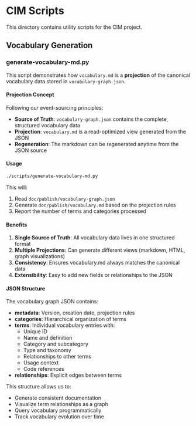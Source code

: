 # CIM Scripts

This directory contains utility scripts for the CIM project.

## Vocabulary Generation

### generate-vocabulary-md.py

This script demonstrates how `vocabulary.md` is a **projection** of the canonical vocabulary data stored in `vocabulary-graph.json`.

#### Projection Concept

Following our event-sourcing principles:
- **Source of Truth**: `vocabulary-graph.json` contains the complete, structured vocabulary data
- **Projection**: `vocabulary.md` is a read-optimized view generated from the JSON
- **Regeneration**: The markdown can be regenerated anytime from the JSON source

#### Usage

```bash
./scripts/generate-vocabulary-md.py
```

This will:
1. Read `doc/publish/vocabulary-graph.json`
2. Generate `doc/publish/vocabulary.md` based on the projection rules
3. Report the number of terms and categories processed

#### Benefits

1. **Single Source of Truth**: All vocabulary data lives in one structured format
2. **Multiple Projections**: Can generate different views (markdown, HTML, graph visualizations)
3. **Consistency**: Ensures vocabulary.md always matches the canonical data
4. **Extensibility**: Easy to add new fields or relationships to the JSON

#### JSON Structure

The vocabulary graph JSON contains:
- **metadata**: Version, creation date, projection rules
- **categories**: Hierarchical organization of terms
- **terms**: Individual vocabulary entries with:
  - Unique ID
  - Name and definition
  - Category and subcategory
  - Type and taxonomy
  - Relationships to other terms
  - Usage context
  - Code references
- **relationships**: Explicit edges between terms

This structure allows us to:
- Generate consistent documentation
- Visualize term relationships as a graph
- Query vocabulary programmatically
- Track vocabulary evolution over time
